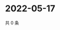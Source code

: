 # 2022-05-17

共 0 条

<!-- BEGIN WEIBO -->
<!-- 最后更新时间 Tue May 17 2022 17:17:01 GMT+0800 (China Standard Time) -->

<!-- END WEIBO -->

